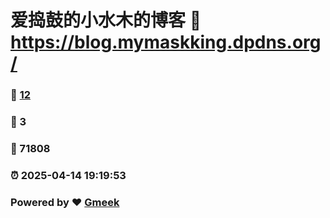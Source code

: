 # 爱捣鼓的小水木的博客 :link: https://blog.mymaskking.dpdns.org/ 
### :page_facing_up: [12](https://blog.mymaskking.dpdns.org//tag.html) 
### :speech_balloon: 3 
### :hibiscus: 71808 
### :alarm_clock: 2025-04-14 19:19:53 
### Powered by :heart: [Gmeek](https://github.com/Meekdai/Gmeek)
